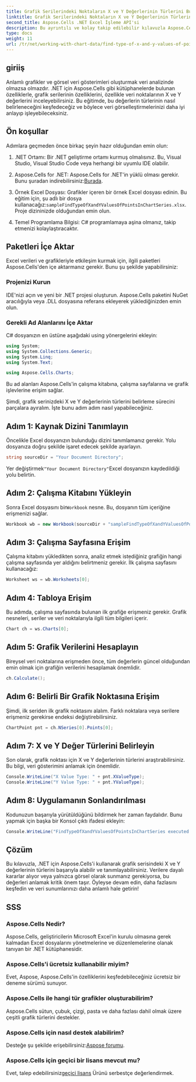 ```yaml
---
title: Grafik Serilerindeki Noktaların X ve Y Değerlerinin Türlerini Bulun
linktitle: Grafik Serilerindeki Noktaların X ve Y Değerlerinin Türlerini Bulun
second_title: Aspose.Cells .NET Excel İşleme API'si
description: Bu ayrıntılı ve kolay takip edilebilir kılavuzla Aspose.Cells for .NET'i kullanarak grafik serilerindeki X ve Y değerlerinin türlerini bulmayı öğrenin.
type: docs
weight: 11
url: /tr/net/working-with-chart-data/find-type-of-x-and-y-values-of-points-in-chart-series/
---
```

## giriiş

Anlamlı grafikler ve görsel veri gösterimleri oluşturmak veri analizinde olmazsa olmazdır. .NET için Aspose.Cells gibi kütüphanelerde bulunan özelliklerle, grafik serilerinin özelliklerini, özellikle veri noktalarının X ve Y değerlerini inceleyebilirsiniz. Bu eğitimde, bu değerlerin türlerinin nasıl belirleneceğini keşfedeceğiz ve böylece veri görselleştirmelerinizi daha iyi anlayıp işleyebileceksiniz.

## Ön koşullar

Adımlara geçmeden önce birkaç şeyin hazır olduğundan emin olun:

1. .NET Ortamı: Bir .NET geliştirme ortamı kurmuş olmalısınız. Bu, Visual Studio, Visual Studio Code veya herhangi bir uyumlu IDE olabilir.
   
2.  Aspose.Cells for .NET: Aspose.Cells for .NET'in yüklü olması gerekir. Bunu şuradan indirebilirsiniz:[Burada](https://releases.aspose.com/cells/net/).

3. Örnek Excel Dosyası: Grafikler içeren bir örnek Excel dosyası edinin. Bu eğitim için, şu adlı bir dosya kullanacağız:`sampleFindTypeOfXandYValuesOfPointsInChartSeries.xlsx`. Proje dizininizde olduğundan emin olun.

4. Temel Programlama Bilgisi: C# programlamaya aşina olmanız, takip etmenizi kolaylaştıracaktır.

## Paketleri İçe Aktar

Excel verileri ve grafikleriyle etkileşim kurmak için, ilgili paketleri Aspose.Cells'den içe aktarmanız gerekir. Bunu şu şekilde yapabilirsiniz:

### Projenizi Kurun

IDE'nizi açın ve yeni bir .NET projesi oluşturun. Aspose.Cells paketini NuGet aracılığıyla veya .DLL dosyasına referans ekleyerek yüklediğinizden emin olun.

### Gerekli Ad Alanlarını İçe Aktar

C# dosyanızın en üstüne aşağıdaki using yönergelerini ekleyin:

```csharp
using System;
using System.Collections.Generic;
using System.Linq;
using System.Text;

using Aspose.Cells.Charts;
```

Bu ad alanları Aspose.Cells'in çalışma kitabına, çalışma sayfalarına ve grafik işlevlerine erişim sağlar.

Şimdi, grafik serinizdeki X ve Y değerlerinin türlerini belirleme sürecini parçalara ayıralım. İşte bunu adım adım nasıl yapabileceğiniz.

## Adım 1: Kaynak Dizini Tanımlayın

Öncelikle Excel dosyanızın bulunduğu dizini tanımlamanız gerekir. Yolu dosyanıza doğru şekilde işaret edecek şekilde ayarlayın.

```csharp
string sourceDir = "Your Document Directory";
```

 Yer değiştirmek`"Your Document Directory"`Excel dosyanızın kaydedildiği yolu belirtin.

## Adım 2: Çalışma Kitabını Yükleyin

 Sonra Excel dosyasını bir`Workbook` nesne. Bu, dosyanın tüm içeriğine erişmenizi sağlar.

```csharp
Workbook wb = new Workbook(sourceDir + "sampleFindTypeOfXandYValuesOfPointsInChartSeries.xlsx");
```

## Adım 3: Çalışma Sayfasına Erişim

Çalışma kitabını yükledikten sonra, analiz etmek istediğiniz grafiğin hangi çalışma sayfasında yer aldığını belirtmeniz gerekir. İlk çalışma sayfasını kullanacağız:

```csharp
Worksheet ws = wb.Worksheets[0];
```

## Adım 4: Tabloya Erişim

Bu adımda, çalışma sayfasında bulunan ilk grafiğe erişmeniz gerekir. Grafik nesneleri, seriler ve veri noktalarıyla ilgili tüm bilgileri içerir.

```csharp
Chart ch = ws.Charts[0];
```

## Adım 5: Grafik Verilerini Hesaplayın

Bireysel veri noktalarına erişmeden önce, tüm değerlerin güncel olduğundan emin olmak için grafiğin verilerini hesaplamak önemlidir.

```csharp
ch.Calculate();
```

## Adım 6: Belirli Bir Grafik Noktasına Erişim

Şimdi, ilk seriden ilk grafik noktasını alalım. Farklı noktalara veya serilere erişmeniz gerekirse endeksi değiştirebilirsiniz.

```csharp
ChartPoint pnt = ch.NSeries[0].Points[0];
```

## Adım 7: X ve Y Değer Türlerini Belirleyin

Son olarak, grafik noktası için X ve Y değerlerinin türlerini araştırabilirsiniz. Bu bilgi, veri gösterimini anlamak için önemlidir.

```csharp
Console.WriteLine("X Value Type: " + pnt.XValueType);
Console.WriteLine("Y Value Type: " + pnt.YValueType);
```

## Adım 8: Uygulamanın Sonlandırılması

Kodunuzun başarıyla yürütüldüğünü bildirmek her zaman faydalıdır. Bunu yapmak için başka bir Konsol çıktı ifadesi ekleyin:

```csharp
Console.WriteLine("FindTypeOfXandYValuesOfPointsInChartSeries executed successfully.");
```

## Çözüm

Bu kılavuzla, .NET için Aspose.Cells'i kullanarak grafik serisindeki X ve Y değerlerinin türlerini başarıyla alabilir ve tanımlayabilirsiniz. Verilere dayalı kararlar alıyor veya yalnızca görsel olarak sunmanız gerekiyorsa, bu değerleri anlamak kritik önem taşır. Öyleyse devam edin, daha fazlasını keşfedin ve veri sunumlarınızı daha anlamlı hale getirin!

## SSS

### Aspose.Cells Nedir?
Aspose.Cells, geliştiricilerin Microsoft Excel'in kurulu olmasına gerek kalmadan Excel dosyalarını yönetmelerine ve düzenlemelerine olanak tanıyan bir .NET kütüphanesidir.

### Aspose.Cells'i ücretsiz kullanabilir miyim?
Evet, Aspose, Aspose.Cells'in özelliklerini keşfedebileceğiniz ücretsiz bir deneme sürümü sunuyor.

### Aspose.Cells ile hangi tür grafikler oluşturabilirim?
Aspose.Cells sütun, çubuk, çizgi, pasta ve daha fazlası dahil olmak üzere çeşitli grafik türlerini destekler.

### Aspose.Cells için nasıl destek alabilirim?
 Desteğe şu şekilde erişebilirsiniz:[Aspose forumu](https://forum.aspose.com/c/cells/9).

### Aspose.Cells için geçici bir lisans mevcut mu?
 Evet, talep edebilirsiniz[geçici lisans](https://purchase.aspose.com/temporary-license/) Ürünü serbestçe değerlendirmek.